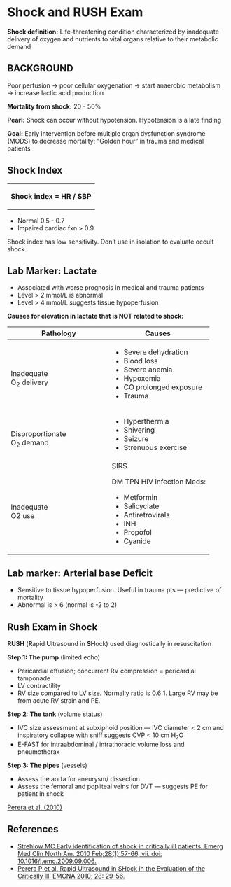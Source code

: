 


# Shock and RUSH Exam

**Shock definition:** Life-threatening condition characterized by inadequate delivery of oxygen and nutrients to vital organs relative to their metabolic demand

## BACKGROUND

Poor perfusion → poor cellular oxygenation → start anaerobic metabolism → increase lactic acid production

**Mortality from shock:** 20 - 50%

**Pearl:** Shock can occur without hypotension. Hypotension is a late finding

**Goal:** Early intervention before multiple organ dysfunction syndrome (MODS) to decrease mortality: “Golden hour” in trauma and medical patients

## Shock Index

<table>
<colgroup>
<col width="100%" />
</colgroup>
<tbody>
<tr class="odd">
<td><p><strong>Shock index = HR / SBP</strong></p></td>
</tr>
</tbody>
</table>

-   Normal 0.5 - 0.7
-   Impaired cardiac fxn &gt; 0.9 

Shock index has low sensitivity. Don’t use in isolation to evaluate occult shock.

## Lab Marker: Lactate

-   Associated with worse prognosis in medical and trauma patients
-   Level &gt; 2 mmol/L is abnormal
-   Level &gt; 4 mmol/L suggests tissue hypoperfusion

**Causes for elevation in lactate that is NOT related to shock:**
<table>
<colgroup>
<col width="50%" />
<col width="50%" />
</colgroup>
<thead>
<tr class="header">
<th><strong> Pathology</strong></th>
<th><strong>Causes</strong> </th>
</tr>
</thead>
<tbody>
<tr class="odd">
<td><br />
Inadequate <br />
O<sub>2</sub> delivery</td>
<td><ul>
<li>Severe dehydration</li>
<li>Blood loss</li>
<li>Severe anemia</li>
<li>Hypoxemia</li>
<li>CO prolonged exposure</li>
<li>Trauma</li>
</ul></td>
</tr>
<tr class="even">
<td><br />
Disproportionate<br />
O<sub>2</sub> demand<br />
</td>
<td><ul>
<li>Hyperthermia</li>
<li>Shivering</li>
<li>Seizure</li>
<li>Strenuous exercise<br />
</li>
</ul></td>
</tr>
<tr class="odd">
<td><br />
Inadequate<br />
O2 use<br />
</td>
<td>SIRS<br />

DM
TPN
HIV infection
Meds:
<ul>
<li>Metformin</li>
<li>Salicyclate</li>
<li>Antiretrovirals</li>
<li>INH</li>
<li>Propofol</li>
<li>Cyanide</li>
</ul></td>
</tr>
</tbody>
</table>

## Lab marker: Arterial base Deficit

-   Sensitive to tissue hypoperfusion. Useful in trauma pts — predictive of mortality
-   Abnormal is &gt; 6 (normal is -2 to 2)

## Rush Exam in Shock

**RUSH** (**R**apid **U**ltrasound in **SH**ock) used diagnostically in resuscitation

**Step 1: The pump** (limited echo)

-   Pericardial effusion; concurrent RV compression = pericardial tamponade
-   LV contractility
-   RV size compared to LV size. Normally ratio is 0.6:1. Large RV may be from acute RV strain and PE.

**Step 2: The tank** (volume status)

-   IVC size assessment at subxiphoid position — IVC diameter &lt; 2 cm and inspiratory collapse with sniff suggests CVP &lt; 10 cm H<sub>2</sub>O
-   E-FAST for intraabdominal / intrathoracic volume loss and pneumothorax

**Step 3: The pipes** (vessels)

-   Assess the aorta for aneurysm/ dissection
-   Assess the femoral and popliteal veins for DVT — suggests PE for patient in shock

[Perera et al. (2010)](http://www.ncbi.nlm.nih.gov/pubmed/19945597) 

## References

-   [Strehlow MC.Early identification of shock in critically ill patients. Emerg Med Clin North Am. 2010 Feb;28(1):57-66, vii. doi: 10.1016/j.emc.2009.09.006.](http://www.ncbi.nlm.nih.gov/pubmed/19945598)
-   [Perera P et al. Rapid Ultrasound in SHock in the Evaluation of the Critically lll. EMCNA 2010; 28: 29-56.](http://www.ncbi.nlm.nih.gov/pubmed/19945597)
